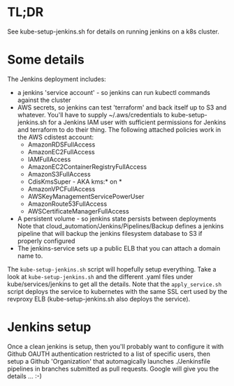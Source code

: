 # TL;DR

See kube-setup-jenkins.sh for details on running jenkins on a k8s cluster.

# Some details

The Jenkins deployment includes:

* a jenkins 'service account' - so jenkins can run kubectl commands against the cluster
* AWS secrets, so jenkins can test 'terraform' and back itself up to S3 and whatever.
  You'll have to supply ~/.aws/credentials to kube-setup-jenkins.sh for a Jenkins IAM
  user with sufficient permissions for Jenkins and terraform to do their thing.
  The following attached policies work in the AWS cdistest account:
    * AmazonRDSFullAccess
    * AmazonEC2FullAccess
    * IAMFullAccess
    * AmazonEC2ContainerRegistryFullAccess
    * AmazonS3FullAccess
    * CdisKmsSuper - AKA kms:* on *
    * AmazonVPCFullAccess
    * AWSKeyManagementServicePowerUser
    * AmazonRoute53FullAccess
    * AWSCertificateManagerFullAccess
* A persistent volume - so jenkins state persists between deployments
  Note that cloud_automation/Jenkins/Pipelines/Backup defines a jenkins
  pipeline that will backup the jenkins filesystem database to S3 if
  properly configured
* The jenkins-service sets up a public ELB that you can attach a domain name to.

The `kube-setup-jenkins.sh` script will hopefully setup everything.
Take a look at `kube-setup-jenkins.sh` and the different .yaml files under kube/services/jenkins to get all the details.
Note that the `apply_service.sh` script deploys the service to kubernetes with the same
SSL cert used by the revproxy ELB (kube-setup-jenkins.sh also deploys the service).

# Jenkins setup

Once a clean jenkins is setup, then you'll probably want to configure it with Github
OAUTH authentication restricted to a list of specific users, then
setup a Github 'Organization' that automagically launches ./Jenkinsfile pipelines
in branches submitted as pull requests.  Google will give you the details ... :-)
